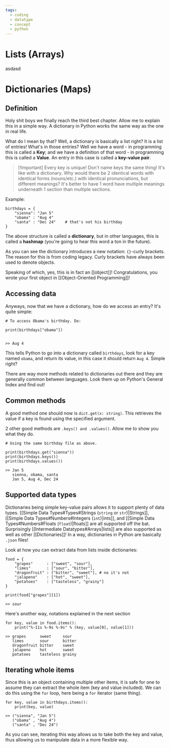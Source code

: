 ```yaml
---
tags:
  - coding
  - datatype
  - concept
  - python
---
```

# Lists (Arrays)
asdasd

# Dictionaries (Maps)
## Definition
Holy shit boys we finally reach the third best chapter. Allow me to explain this in a simple way. A dictionary in Python works the same way as the one in real life.

What do I mean by that? Well, a dictionary is basically a list right? It is a list of entries! What's in those entries? Well we have a word - in programming this is called a **Key**; and we have a definition of that word - in programming this is called a **Value**. An entry in this case is called a **key-value pair**.

> [!Important] Every key is unique! Don't name keys the same thing! 
> It's like with a dictionary. Why would there be 2 identical words with identical forms (nouns/etc.) with identical pronunciations, but different meanings? It's better to have 1 word have multiple meanings underneath 1 section than multiple sections.

Example:
```
birthdays = {
	"sienna": "Jan 5"
	"obama" : "Aug 4"
	"santa" : "Dec 24"    # that's not his birthday
}
```
The above structure is called a **dictionary**, but in other languages, this is called a **hashmap** (you're going to hear this word a ton in the future). 

As you can see the dictionary introduces a new notation: `{}`-curly brackets. The reason for this is from coding legacy. Curly brackets have always been used to denote objects.

Speaking of which, yes, this is in fact an [[object]]! Congratulations, you wrote your first object in [[Object-Oriented Programming]]! 
## Accessing data
Anyways, now that we have a dictionary, how do we access an entry? It's quite simple:
```
# To access Obama's birthday. Do:

print(birthdays["obama"])


>> Aug 4
```
This tells Python to go into a dictionary called `birthdays`, look for a key named `obama`, and return its value, in this case it should return `Aug 4`. Simple right? 

There are way more methods related to dictionaries out there and they are generally common between languages. Look them up on Python's General Index and find out!
## Common methods
A good method one should now is `dict.get(x: string)`. This retrieves the value if a key is found using the specified argument.

2 other good methods are `.keys() and .values()`. Allow me to show you what they do.

```
# Using the same birthday file as above.

print(birthdays.get("sienna"))
print(birthdays.keys())
print(birthdays.values())

>> Jan 5
   sienna, obama, santa
   Jan 5, Aug 4, Dec 24
```
## Supported data types
Dictionaries being simple key-value pairs allows it to support plenty of data types. [[Simple Data Types#Types#Strings (`string` or `str`)|Strings]], [[Simple Data Types#Numbers#Integers (`int`)|ints]], and [[Simple Data Types#Numbers#Floats (`float`)|floats]] are all supported off the bat. Surprisingly [[Intermediate Datatypes#Arrays|lists]] are also supported as well as other [[Dictionaries]]! In a way, dictionaries in Python are basically `.json` files!

Look at how you can extract data from lists inside dictionaries:
```
food = {
    "grapes"      : ["sweet", "sour"],
    "limes"       : ["sour", "bitter"],
    "dragonfruit" : ["bitter", "sweet"], # no it's not
    "jalapeno"    : ["hot", "sweet"],
    "potatoes"    : ["tasteless", "grainy"]
}

print(food["grapes"][1])

>> sour
```

Here's another way, notations explained in the next section
```
for key, value in food.items():
    print("%-11s %-9s %-9s" % (key, value[0], value[1]))

>> grapes      sweet     sour
   limes       sour      bitter
   dragonfruit bitter    sweet
   jalapeno    hot       sweet
   potatoes    tasteless grainy
```
## Iterating whole items
Since this is an object containing multiple other items, it is safe for one to assume they can extract the whole item (key and value included). We can do this using the `for` loop, here being a `for` iterator (same thing).

```
for key, value in birthdays.items():
	print(key, value)

>> ("sienna", "Jan 5")
   ("obama" , "Aug 4")
   ("santa" , "Dec 24")
```

As you can see, iterating this way allows us to take both the key and value, thus allowing us to manipulate data in a more flexible way.